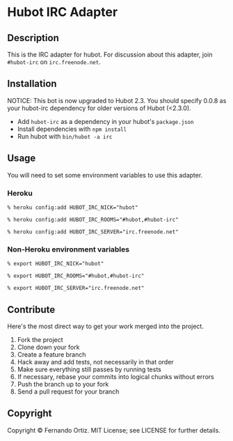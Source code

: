 # Hubot IRC Adapter

## Description

This is the IRC adapter for hubot.  For discussion about this adapter, join `#hubot-irc` on `irc.freenode.net`.

## Installation

NOTICE: This bot is now upgraded to Hubot 2.3.  You should specify 0.0.8 as your hubot-irc dependency for older versions of Hubot (<2.3.0).

* Add `hubot-irc` as a dependency in your hubot's `package.json`
* Install dependencies with `npm install`
* Run hubot with `bin/hubot -a irc`

## Usage

You will need to set some environment variables to use this adapter.

### Heroku

    % heroku config:add HUBOT_IRC_NICK="hubot"

    % heroku config:add HUBOT_IRC_ROOMS="#hubot,#hubot-irc"

    % heroku config:add HUBOT_IRC_SERVER="irc.freenode.net"

### Non-Heroku environment variables

    % export HUBOT_IRC_NICK="hubot"

    % export HUBOT_IRC_ROOMS="#hubot,#hubot-irc"

    % export HUBOT_IRC_SERVER="irc.freenode.net"

## Contribute

Here's the most direct way to get your work merged into the project.

1. Fork the project
2. Clone down your fork
3. Create a feature branch
4. Hack away and add tests, not necessarily in that order
5. Make sure everything still passes by running tests
6. If necessary, rebase your commits into logical chunks without errors
7. Push the branch up to your fork
8. Send a pull request for your branch

## Copyright

Copyright &copy; Fernando Ortiz. MIT License; see LICENSE for further details.

